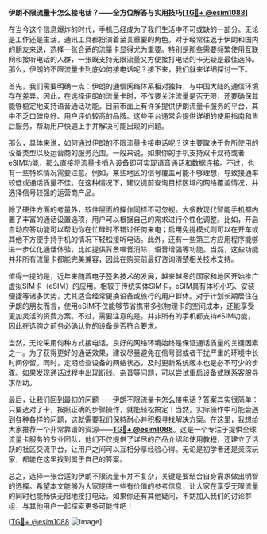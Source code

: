 **伊朗不限流量卡怎么接电话？——全方位解答与实用技巧[[TG💪+ @esim1088](https://t.me/s/esim1088)]**

在当今这个信息爆炸的时代，手机已经成为了我们生活中不可或缺的一部分。无论是工作还是生活，通讯工具都扮演着至关重要的角色。对于经常往返于伊朗和国内的朋友来说，选择一张合适的流量卡显得尤为重要。特别是那些需要频繁使用互联网和接听电话的人群，一张既支持无限流量又方便接打电话的卡无疑是最佳选择。那么，伊朗的不限流量卡到底如何接电话呢？接下来，我们就来详细探讨一下。

首先，我们需要明确一点：伊朗的通信网络体系相对独特，与中国大陆的通信环境存在差异。因此，在选择伊朗的流量卡时，不仅要关注流量是否无限，还要确保其能够稳定地支持语音通话功能。目前市面上有许多提供伊朗流量卡服务的平台，其中不乏口碑良好、用户评价较高的品牌。这些平台通常会提供详细的使用指南和售后服务，帮助用户快速上手并解决可能出现的问题。

那么，具体来说，如何通过伊朗的不限流量卡接电话呢？这主要取决于你所使用的设备类型以及运营商的服务范围。一般来说，如果你的手机支持双卡双待或者eSIM功能，那么直接将流量卡插入设备即可实现语音通话和数据连接。不过，也有一些特殊情况需要注意。例如，某些地区的信号覆盖可能不够理想，导致接通率较低或通话质量不佳。在这种情况下，建议提前查询目标区域的网络覆盖情况，并选择信号较强的运营商产品。

除了硬件方面的考量外，软件层面的操作同样不可忽视。大多数现代智能手机都内置了丰富的通话设置选项，用户可以根据自己的需求进行个性化调整。比如，开启自动应答功能可以帮助你在忙碌时不错过任何来电；启用免提模式则可以在开车或其他不方便手持手机的情况下轻松接听电话。此外，还有一些第三方应用程序能够进一步优化通话体验，比如提供背景噪音消除、语音增强等功能。当然，这些功能并非所有流量卡都能完美兼容，因此在购买前最好咨询清楚相关技术支持。

值得一提的是，近年来随着电子签名技术的发展，越来越多的国家和地区开始推广虚拟SIM卡（eSIM）的应用。相较于传统实体SIM卡，eSIM具有体积小巧、安装便捷等诸多优势，尤其适合经常更换设备或旅行的用户群体。对于计划长期居住在伊朗的朋友而言，使用eSIM不仅能够节省携带多张物理卡的空间成本，还能享受更加灵活的资费方案。不过，需要注意的是，并非所有的手机都支持eSIM功能，因此在选购之前务必确认你的设备是否符合要求。

当然，无论采用何种方式接电话，良好的网络环境始终是保证通话质量的关键因素之一。为了获得更好的通话效果，建议尽量避免在信号弱或者干扰严重的环境中长时间停留。同时，定期检查设备的网络状态，及时更新系统版本也是必不可少的步骤。如果发现通话过程中出现断线、杂音等问题，可以尝试重启设备或联系客服寻求帮助。

最后，让我们回到最初的问题——伊朗不限流量卡怎么接电话？答案其实很简单：只要选对了卡，按照正确的步骤操作，就能轻松搞定！当然，实际操作中可能会遇到各种各样的问题，这就需要我们保持耐心并积极寻找解决方案。在这里，我想给大家推荐一个非常靠谱的资源——**[TG💪+ @esim1088](https://t.me/s/esim1088)**。这是一个专注于提供全球流量卡服务的专业团队，他们不仅提供了详尽的产品介绍和使用教程，还建立了活跃的社区交流平台，让用户之间可以互相分享经验心得。无论是初学者还是资深玩家，都能在这里找到属于自己的答案。

总之，选择一张合适的伊朗不限流量卡并不复杂，关键是要结合自身需求做出明智的选择。希望本文能够为大家提供一些有价值的参考信息，让大家在享受无限流量的同时也能畅快无阻地接打电话。如果你还有其他疑问，不妨加入我们的讨论群组，与其他用户一起探索更多可能性吧！

[[TG💪+ @esim1088](https://t.me/s/esim1088) ![Image](https://i.postimg.cc/4NQfJmqS/Snipaste-2025-05-13-00-14-12.png)]